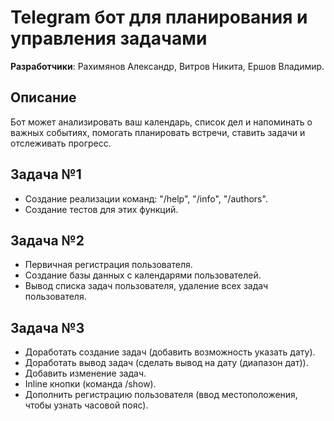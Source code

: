 # Telegram бот для планирования и управления задачами
**Разработчики**: Рахимянов Александр, Витров Никита, Ершов Владимир.

## Описание
Бот может анализировать ваш календарь, список дел и напоминать о важных событиях, помогать планировать встречи, ставить задачи и отслеживать прогресс. 

## Задача №1
- Создание реализации команд: "/help", "/info", "/authors".
- Создание тестов для этих функций.
## Задача №2
- Первичная регистрация пользователя.
- Создание базы данных с календарями пользователей.
- Вывод списка задач пользователя, удаление всех задач пользователя.
## Задача №3
- Доработать создание задач (добавить возможность указать дату).
- Доработать вывод задач (сделать вывод на дату (диапазон дат)).
- Добавить изменение задач.
- Inline кнопки (команда /show).
- Дополнить регистрацию пользователя (ввод местоположения, чтобы узнать часовой пояс).
